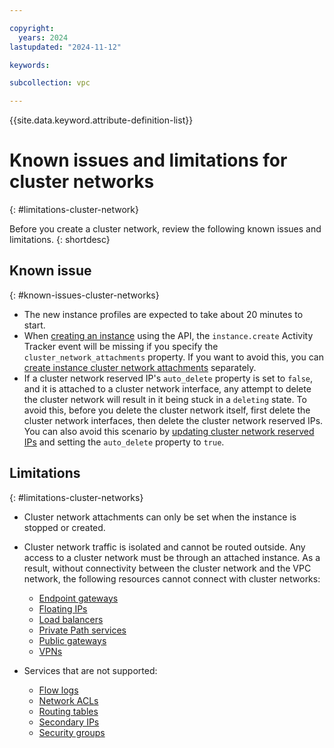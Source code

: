 ```yaml
---

copyright:
  years: 2024
lastupdated: "2024-11-12"

keywords:

subcollection: vpc

---
```


{{site.data.keyword.attribute-definition-list}}

# Known issues and limitations for cluster networks
{: #limitations-cluster-network}

Before you create a cluster network, review the following known issues and limitations.
{: shortdesc}

## Known issue
{: #known-issues-cluster-networks}

- The new instance profiles are expected to take about 20 minutes to start.
- When [creating an instance](/apidocs/vpc/latest#create-instance) using the API, the `instance.create` Activity Tracker event will be missing if you specify the `cluster_network_attachments` property. If you want to avoid this, you can [create instance cluster network attachments](/apidocs/vpc/latest#create-instance-cluster-network-attachment) separately.
- If a cluster network reserved IP's `auto_delete` property is set to `false`, and it is attached to a cluster network interface, any attempt to delete the cluster network will result in it being stuck in a `deleting` state. To avoid this, before you delete the cluster network itself, first delete the cluster network interfaces, then delete the cluster network reserved IPs. You can also avoid this scenario by [updating cluster network reserved IPs](/apidocs/vpc/latest#update-cluster-network-reserved-ip) and setting the `auto_delete` property to `true`.

## Limitations
{: #limitations-cluster-networks}

- Cluster network attachments can only be set when the instance is stopped or created.
- Cluster network traffic is isolated and cannot be routed outside. Any access to a cluster network must be through an attached instance. As a result, without connectivity between the cluster network and the VPC network, the following resources cannot connect with cluster networks:
   - [Endpoint gateways](/docs/vpc?topic=vpc-about-vpe&interface=ui)
   - [Floating IPs](/docs/vpc?topic=vpc-fip-about&interface=ui)
   - [Load balancers](/docs/vpc?topic=vpc-nlb-vs-elb&interface=ui)
   - [Private Path services](/docs/vpc?topic=vpc-private-path-service-intro&interface=ui)
   - [Public gateways](/docs/vpc?topic=vpc-about-public-gateways&interface=ui)
   - [VPNs](/docs/vpc?topic=vpc-vpn-overview&interface=ui)

- Services that are not supported:
   * [Flow logs](/docs/vpc?topic=vpc-flow-logs&interface=ui)
   * [Network ACLs](/docs/vpc?topic=vpc-using-acls)
   * [Routing tables](/docs/vpc?topic=vpc-about-custom-routes)
   * [Secondary IPs](/docs/vpc?topic=vpc-vni-about-secondary-ip)
   * [Security groups](/docs/vpc?topic=vpc-using-security-groups)
